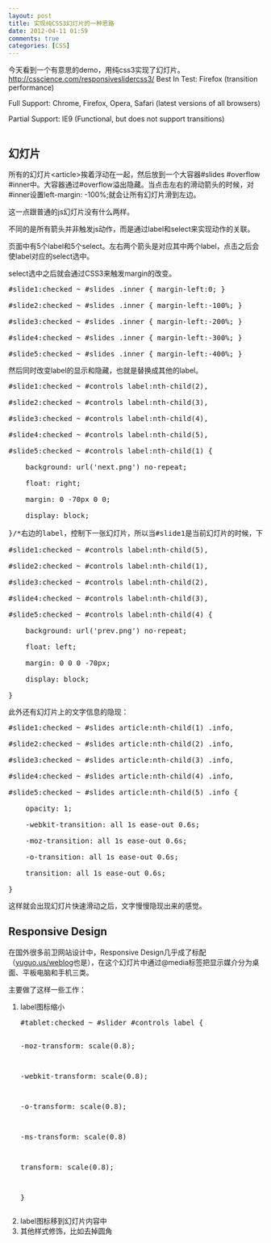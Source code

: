 ```yaml
---
layout: post
title: 实现纯CSS3幻灯片的一种思路
date: 2012-04-11 01:59
comments: true
categories: [CSS]
---
```


今天看到一个有意思的demo，用纯css3实现了幻灯片。
<a href="http://csscience.com/responsiveslidercss3/">http://csscience.com/responsiveslidercss3/</a>
Best In Test: Firefox (transition performance)

Full Support: Chrome, Firefox, Opera, Safari (latest versions of all browsers)

Partial Support: IE9 (Functional, but does not support transitions)
<pre><a href="http://yuguo.us/files/2012/04/1.jpg"><img title="1" src="http://yuguo.us/files/2012/04/1.jpg" alt=""   data-pinit="registered" /></a></pre><h2>幻灯片</h2>
所有的幻灯片&lt;article&gt;挨着浮动在一起，然后放到一个大容器#slides #overflow #inner中。大容器通过#overflow溢出隐藏。当点击左右的滑动箭头的时候，对#inner设置left-margin: -100%;就会让所有幻灯片滑到左边。

这一点跟普通的js幻灯片没有什么两样。

不同的是所有箭头并非触发js动作，而是通过label和select来实现动作的关联。

页面中有5个label和5个select。左右两个箭头是对应其中两个label，点击之后会使label对应的select选中。

select选中之后就会通过CSS3来触发margin的改变。
<pre>#slide1:checked ~ #slides .inner { margin-left:0; }

#slide2:checked ~ #slides .inner { margin-left:-100%; }

#slide3:checked ~ #slides .inner { margin-left:-200%; }

#slide4:checked ~ #slides .inner { margin-left:-300%; }

#slide5:checked ~ #slides .inner { margin-left:-400%; }</pre>
然后同时改变label的显示和隐藏，也就是替换成其他的label。
<pre>#slide1:checked ~ #controls label:nth-child(2),

#slide2:checked ~ #controls label:nth-child(3),

#slide3:checked ~ #controls label:nth-child(4),

#slide4:checked ~ #controls label:nth-child(5),

#slide5:checked ~ #controls label:nth-child(1) {

	background: url('next.png') no-repeat;

	float: right;

	margin: 0 -70px 0 0;

	display: block;

}/*右边的label，控制下一张幻灯片，所以当#slide1是当前幻灯片的时候，下一张幻灯片是第二个label，也就是#slide2，实现了切换*/

#slide1:checked ~ #controls label:nth-child(5),

#slide2:checked ~ #controls label:nth-child(1),

#slide3:checked ~ #controls label:nth-child(2),

#slide4:checked ~ #controls label:nth-child(3),

#slide5:checked ~ #controls label:nth-child(4) {

	background: url('prev.png') no-repeat;

	float: left;

	margin: 0 0 0 -70px;

	display: block;

}</pre>
此外还有幻灯片上的文字信息的隐现：
<pre>#slide1:checked ~ #slides article:nth-child(1) .info,

#slide2:checked ~ #slides article:nth-child(2) .info,

#slide3:checked ~ #slides article:nth-child(3) .info,

#slide4:checked ~ #slides article:nth-child(4) .info,

#slide5:checked ~ #slides article:nth-child(5) .info {

	opacity: 1;

	-webkit-transition: all 1s ease-out 0.6s;

	-moz-transition: all 1s ease-out 0.6s;

	-o-transition: all 1s ease-out 0.6s;

	transition: all 1s ease-out 0.6s;

}</pre>
这样就会出现幻灯片快速滑动之后，文字慢慢隐现出来的感觉。
<h2>Responsive Design</h2>
在国外很多前卫网站设计中，Responsive Design几乎成了标配（<a href="http://yuguo.us/weblog/">yuguo.us/weblog</a>也是），在这个幻灯片中通过@media标签把显示媒介分为桌面、平板电脑和手机三类。

主要做了这样一些工作：
<ol>
	<li>label图标缩小
<pre>#tablet:checked ~ #slider #controls label {

-moz-transform: scale(0.8);

-webkit-transform: scale(0.8);

-o-transform: scale(0.8);

-ms-transform: scale(0.8)

transform: scale(0.8);

}</pre></li>
	<li>label图标移到幻灯片内容中</li>
	<li>其他样式修饰，比如去掉圆角</li></ol>
